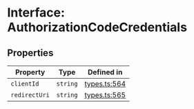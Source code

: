 # Interface: AuthorizationCodeCredentials

## Properties

| Property | Type | Defined in |
| ------ | ------ | ------ |
| `clientId` | `string` | [types.ts:564](https://github.com/monerium/js-monorepo/blob/main/packages/sdk/src/types.ts#L564) |
| `redirectUri` | `string` | [types.ts:565](https://github.com/monerium/js-monorepo/blob/main/packages/sdk/src/types.ts#L565) |
